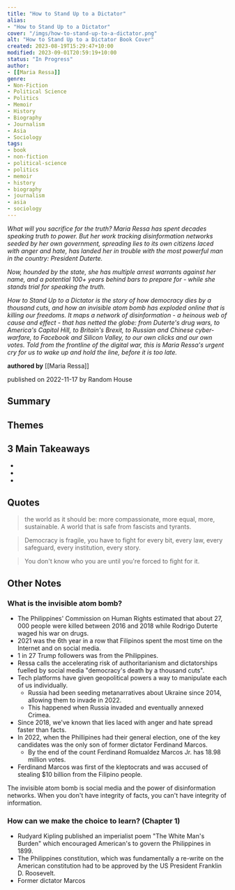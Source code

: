 ```yaml
---
title: "How to Stand Up to a Dictator"
alias:
- "How to Stand Up to a Dictator"
cover: "/imgs/how-to-stand-up-to-a-dictator.png"
alt: "How to Stand Up to a Dictator Book Cover"
created: 2023-08-19T15:29:47+10:00
modified: 2023-09-01T20:59:19+10:00
status: "In Progress"
author:
- [[Maria Ressa]]
genre:
- Non-Fiction
- Political Science
- Politics
- Memoir
- History
- Biography
- Journalism
- Asia
- Sociology
tags:
- book
- non-fiction
- political-science
- politics
- memoir
- history
- biography
- journalism
- asia
- sociology
---
```


*What will you sacrifice for the truth? Maria Ressa has spent decades speaking truth to power. But her work tracking disinformation networks seeded by her own government, spreading lies to its own citizens laced with anger and hate, has landed her in trouble with the most powerful man in the country: President Duterte.*

*Now, hounded by the state, she has multiple arrest warrants against her name, and a potential 100+ years behind bars to prepare for - while she stands trial for speaking the truth.* 

*How to Stand Up to a Dictator is the story of how democracy dies by a thousand cuts, and how an invisible atom bomb has exploded online that is killing our freedoms. It maps a network of disinformation - a heinous web of cause and effect - that has netted the globe: from Duterte's drug wars, to America's Capitol Hill, to Britain's Brexit, to Russian and Chinese cyber-warfare, to Facebook and Silicon Valley, to our own clicks and our own votes. Told from the frontline of the digital war, this is Maria Ressa's urgent cry for us to wake up and hold the line, before it is too late.*

**authored by** [[Maria Ressa]]

published on 2022-11-17 by Random House

## Summary


## Themes


## 3 Main Takeaways
- 
- 
- 

## Quotes

> the world as it should be: more compassionate, more equal, more, sustainable. A world that is safe from fascists and tyrants.

> Democracy is fragile, you have to fight for every bit, every law, every safeguard, every institution, every story.

> You don't know who you are until you're forced to fight for it.

## Other Notes

### What is the invisible atom bomb?

- The Philippines' Commission on Human Rights estimated that about 27, 000 people were killed between 2016 and 2018 while Rodrigo Duterte waged his war on drugs.
- 2021 was the 6th year in a row that Filipinos spent the most time on the Internet and on social media.
- 1 in 27 Trump followers was from the Philippines.
- Ressa calls the accelerating risk of authoritarianism and dictatorships fuelled by social media "democracy's death by a thousand cuts".
- Tech platforms have given geopolitical powers a way to manipulate each of us individually.
	- Russia had been seeding metanarratives about Ukraine since 2014, allowing them to invade in 2022.
	- This happened when Russia invaded and eventually annexed Crimea.
- Since 2018, we've known that lies laced with anger and hate spread faster than facts.
- In 2022, when the Phillipines had their general election, one of the key candidates was the only son of former dictator Ferdinand Marcos.
	- By the end of the count Ferdinand Romualdez Marcos Jr. has 18.98 million votes.
- Ferdinand Marcos was first of the kleptocrats and was accused of stealing $10 billion from the Filipino people.

The invisible atom bomb is social media and the power of disinformation networks. When you don't have integrity of facts, you can't have integrity of information.

### How can we make the choice to learn? (Chapter 1)

- Rudyard Kipling published an imperialist poem "The White Man's Burden" which encouraged American's to govern the Philippines in 1899.
- The Philippines constitution, which was fundamentally a re-write on the American constitution had to be approved by the US President Franklin D. Roosevelt.
- Former dictator Marcos  